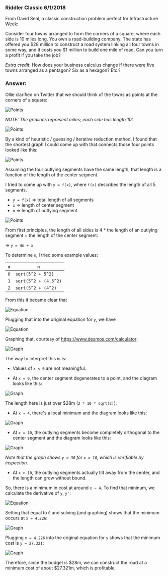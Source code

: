 ### Riddler Classic 6/1/2018
From David Seal, a classic construction problem perfect for Infrastructure Week:

Consider four towns arranged to form the corners of a square, where each side is 10 miles long. You own a road-building company. The state has offered you $28 million to construct a road system linking all four towns in some way, and it costs you $1 million to build one mile of road. Can you turn a profit if you take the job?

_Extra credit_: How does your business calculus change if there were five towns arranged as a pentagon? Six as a hexagon? Etc.?

### Answer:

Ollie clarified on Twitter that we should think of the towns as points at the corners of a square:

![Points](/2018-06-01/points5.PNG)

_NOTE: The gridlines represent miles; each side has length 10:_

![Points](/2018-06-01/points4.PNG)

By a kind of heuristic / guessing / iterative reduction method, I found that the shortest graph I could come up with that connects those four points looked like this:

![Points](/2018-06-01/points2.PNG)



Assuming the four outlying segments have the same length, that length is a function of the length of the center segment.

I tried to come up with `y = f(x)`, where `f(x)` describes the length of all 5 segments.

- `y = f(x)` => total length of all segments
- `x` => length of center segment
- `n` => length of outlying segment

![Points](/2018-06-01/points3.PNG)

From first principles, the length of all sides is 4 * the length of an outlying segment + the length of the center segment:

=> `y = 4n + x`

To determine `n`, I tried some example values:

`x` | `n`
--- | ---
`0` | `sqrt(5^2 + 5^2)`
`1` | `sqrt(5^2 + (4.5^2)`
`2` | `sqrt(5^2 + (4^2)`

From this it became clear that 

![Equation](/2018-06-01/equation3.PNG)

Plugging that into the original equation for `y`, we have

![Equation](/2018-06-01/equation1.PNG)

Graphing that, courtesy of https://www.desmos.com/calculator:

![Graph](/2018-06-01/graph1.png)

The way to interpret this is is:

- Values of `x < 0` are not meaningful.

- At `x = 0`, the center segment degenerates to a point, and the diagram looks like this:

![Graph](/2018-06-01/graph4.PNG)

The length here is just over $28m (`2 * 10 * sqrt(2)`).

- At `x ~ 4`, there's a local minimum and the diagram looks like this:

![Graph](/2018-06-01/points2.PNG)

- At `x = 10`, the outlying segments become completely orthogonal to the center segment and the diagram looks like this:

![Graph](/2018-06-01/points6.PNG)

_Note that the graph shows `y = 30` for `x = 10`, which is verifiable by inspection._

- At `x > 10`, the outlying segments actually tilt away from the center, and the length can grow without bound.

So, there is a minimum in cost at around `x ~ 4`. To find that mininum, we calculate the derivative of `y`, `y'`:

![Equation](/2018-06-01/equation2.PNG)

Setting that equal to `0` and solving (and graphing) shows that the minimum occurs at `x = 4.226`:

![Graph](/2018-06-01/graph2.png)

Plugging `x = 4.226` into the original equation for `y` shows that the minimum cost is `y ~ 27.321`:

![Graph](/2018-06-01/graph3.png)

Therefore, since the budget is $28m, we can construct the road at a minimum cost of about $27.321m, which is profitable.
